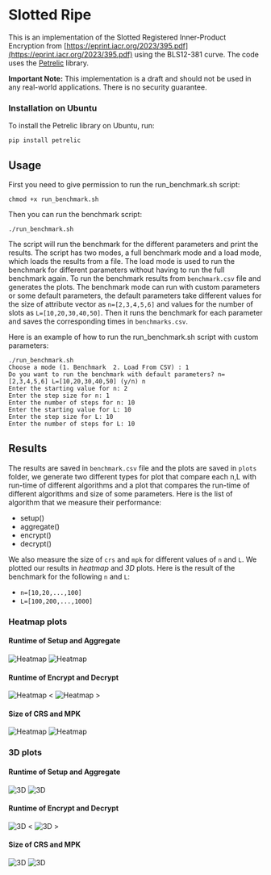 # Slotted Ripe

This is an implementation of the Slotted Registered Inner-Product Encryption from [https://eprint.iacr.org/2023/395.pdf](https://eprint.iacr.org/2023/395.pdf) using the BLS12-381 curve. The code uses the [Petrelic](https://github.com/spring-epfl/petrelic/) library. 

**Important Note:** This implementation is a draft and should not be used in any real-world applications. There is no security guarantee.

### Installation on Ubuntu

To install the Petrelic library on Ubuntu, run:
```
pip install petrelic
```

## Usage
First you need to give permission to run the run_benchmark.sh script:
```
chmod +x run_benchmark.sh
```
Then you can run the benchmark script:
```
./run_benchmark.sh
```
The script will run the benchmark for the different parameters and print the results.
The script has two modes, a full benchmark mode and a load mode, which loads the results from a file. The load mode is used to run the benchmark for different parameters without having to run the full benchmark again. To run the benchmark results from `benchmark.csv` file and generates the plots.
The benchmark mode can run with custom parameters or some default parameters, the default parameters take different values for the size of attribute vector as `n=[2,3,4,5,6]` and values for the number of slots as `L=[10,20,30,40,50]`.
Then it runs the benchmark for each parameter and saves the corresponding times in `benchmarks.csv`.

Here is an example of how to run the run_benchmark.sh script with custom parameters:
```
./run_benchmark.sh 
Choose a mode (1. Benchmark  2. Load From CSV) : 1
Do you want to run the benchmark with default parameters? n=[2,3,4,5,6] L=[10,20,30,40,50] (y/n) n
Enter the starting value for n: 2
Enter the step size for n: 1
Enter the number of steps for n: 10
Enter the starting value for L: 10
Enter the step size for L: 10
Enter the number of steps for L: 10
```
## Results
The results are saved in `benchmark.csv` file and the plots are saved in `plots` folder, we generate two different types for plot that compare each n,L with run-time of different algorithms and a plot that compares the run-time of different algorithms and size of some parameters. 
Here is the list of algorithm that we measure their performance:
- setup()
- aggregate()
- encrypt()
- decrypt()

We also measure the size of `crs` and `mpk` for different values of `n` and `L`.
We plotted our results in *heatmap* and *3D* plots. Here is the result of the benchmark for the following `n` and `L`:
- `n=[10,20,...,100]`
- `L=[100,200,...,1000]`
### Heatmap plots 
#### Runtime of Setup and Aggregate
![Heatmap](plots/setup_time_heatmap.png)
![Heatmap](plots/aggregate_time_heatmap.png)
#### Runtime of Encrypt and Decrypt
![Heatmap <](plots/enc_time_heatmap.png) 
![Heatmap >](plots/dec_time_heatmap.png)
#### Size of CRS and MPK
![Heatmap](plots/size_crs_heatmap.png)
![Heatmap](plots/size_mpk_heatmap.png)

### 3D plots

#### Runtime of Setup and Aggregate
![3D](plots/setup_time_3d.png)
![3D](plots/aggregate_time_3d.png)
#### Runtime of Encrypt and Decrypt
![3D <](plots/encryption_time_3d.png)
![3D >](plots/decryption_time_3d.png)

#### Size of CRS and MPK
![3D](plots/size_crs_3d.png)
![3D](plots/size_mpk_3d.png)




